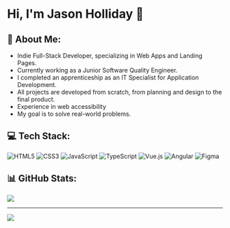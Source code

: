 # Hi, I'm Jason Holliday 👋

## 💫 About Me:
- Indie Full-Stack Developer, specializing in Web Apps and Landing Pages.
- Currently working as a Junior Software Quality Engineer.
- I completed an apprenticeship as an IT Specialist for Application Development.
- All projects are developed from scratch, from planning and design to the final product.
- Experience in web accessibility
- My goal is to solve real-world problems.


## 💻 Tech Stack:
![HTML5](https://img.shields.io/badge/html5-%23E34F26.svg?style=for-the-badge&logo=html5&logoColor=white) ![CSS3](https://img.shields.io/badge/css3-%231572B6.svg?style=for-the-badge&logo=css3&logoColor=white) ![JavaScript](https://img.shields.io/badge/javascript-%23323330.svg?style=for-the-badge&logo=javascript&logoColor=%23F7DF1E) ![TypeScript](https://img.shields.io/badge/typescript-%23007ACC.svg?style=for-the-badge&logo=typescript&logoColor=white) ![Vue.js](https://img.shields.io/badge/vue.js-%2335495e.svg?style=for-the-badge&logo=vuedotjs&logoColor=%234FC08D) ![Angular](https://img.shields.io/badge/angular-%23DD0031.svg?style=for-the-badge&logo=angular&logoColor=white) ![Figma](https://img.shields.io/badge/figma-%23F24E1E.svg?style=for-the-badge&logo=figma&logoColor=white)
## 📊 GitHub Stats:
![](https://github-readme-stats.vercel.app/api?username=Jason-Holliday&theme=dark&hide_border=false&include_all_commits=false&count_private=false)<br/>


---
[![](https://visitcount.itsvg.in/api?id=Jason-Holliday&icon=0&color=0)](https://visitcount.itsvg.in)

<!-- Proudly created with GPRM ( https://gprm.itsvg.in ) -->
